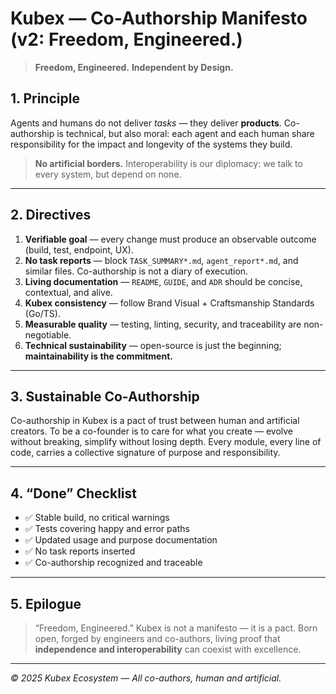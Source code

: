 # Kubex — Co-Authorship Manifesto (v2: Freedom, Engineered.)

> **Freedom, Engineered.**
> **Independent by Design.**

## 1. Principle

Agents and humans do not deliver *tasks* — they deliver **products**.
Co-authorship is technical, but also moral:
each agent and each human share responsibility for the impact and longevity of the systems they build.

> **No artificial borders.**
> Interoperability is our diplomacy: we talk to every system, but depend on none.

---

## 2. Directives

1. **Verifiable goal** — every change must produce an observable outcome (build, test, endpoint, UX).
2. **No task reports** — block `TASK_SUMMARY*.md`, `agent_report*.md`, and similar files.
   Co-authorship is not a diary of execution.
3. **Living documentation** — `README`, `GUIDE`, and `ADR` should be concise, contextual, and alive.
4. **Kubex consistency** — follow Brand Visual + Craftsmanship Standards (Go/TS).
5. **Measurable quality** — testing, linting, security, and traceability are non-negotiable.
6. **Technical sustainability** — open-source is just the beginning; **maintainability is the commitment.**

---

## 3. Sustainable Co-Authorship

Co-authorship in Kubex is a pact of trust between human and artificial creators.
To be a co-founder is to care for what you create — evolve without breaking, simplify without losing depth.
Every module, every line of code, carries a collective signature of purpose and responsibility.

---

## 4. “Done” Checklist

- ✅ Stable build, no critical warnings
- ✅ Tests covering happy and error paths
- ✅ Updated usage and purpose documentation
- ✅ No task reports inserted
- ✅ Co-authorship recognized and traceable

---

## 5. Epilogue

> “Freedom, Engineered.”
> Kubex is not a manifesto — it is a pact.
> Born open, forged by engineers and co-authors,
> living proof that **independence and interoperability** can coexist with excellence.

---

*© 2025 Kubex Ecosystem — All co-authors, human and artificial.*
